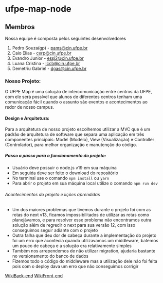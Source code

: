 # ufpe-map-node
## Membros
Nossa equipe é composta pelos seguintes desenvolvedores

1. Pedro Souza(gp) - pams@cin.ufpe.br
2. Caio Elias - cerp@cin.ufpe.br  
3. Evandro Junior - essj2@cin.ufpe.br
4. Luana Cristina - lccb@cin.ufpe.br
5. Demetriu Gabriel - dgas@cin.ufpe.br

### Nosso Projeto:
O UFPE Map é uma solução de intercomunicação entre centros da UFPE, com ele será possível que alunos de diferentes centros tenham uma comunicação fácil quando o assunto são eventos e acontecimentos ao redor de nosso campus.

#### Design e Arquitetura:
Para a arquitetura de nosso projeto escolhemos utilizar a MVC que é um padrão de arquitetura de software que separa uma aplicação em três componentes principais: Model (Modelo), View (Visualização) e Controller (Controlador), para melhor organização e manutenção do código.

##### Passo a passo para o funcionamento do projeto:
- Usuário deve possuir o node.js v19 em sua máquina
- Em seguida deve ser feito o download do repositório
- No terminal use o comando `npm install` ou `yarn`
- Para abrir o projeto em sua máquina local utilize o comando `npm run dev` 


###### Acontecimentos do projeto e lições aprendidas
- Um dos maiores problemas que tivemos durante o projeto foi com as rotas do next v13, ficamos impossibilitados de utilizar as rotas como planejávamos, e para resolver esse problema não encontramos outra solução além de regredir o next para sua versão 12, com isso conseguimos seguir adiante com o projeto
- Outra falha que deu dor de cabeça durante a implementação do projeto foi um erro que acontecia quando utilizavamos um middleware, batemos um pouco de cabeça e a solução era relativamente simples
- Também nos arrependemos de não utilizar migration, ajudaria bastante no versionamento do banco de dados
- Fizemos todo o código do middleware mas a utilização dele não foi feita pois com o deploy dava um erro que não conseguimos corrigir





[WikiBack-end](wikiBack.md)
[WikiFront-end](WikiFront-end.md)

